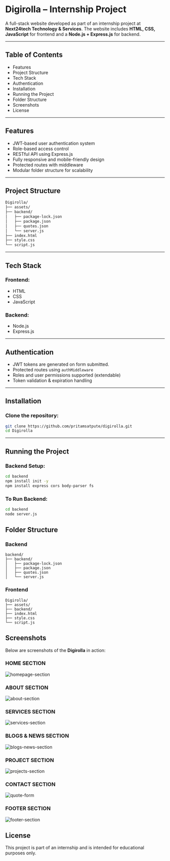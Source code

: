 # Digirolla – Internship Project

A full-stack website developed as part of an internship project at **Next24tech Technology & Services**. The website includes **HTML, CSS, JavaScript** for frontend and a **Node.js + Express.js** for backend.

---

## Table of Contents

- Features
- Project Structure
- Tech Stack
- Authentication
- Installation
- Running the Project
- Folder Structure
- Screenshots
- License

---

## Features

- JWT-based user authentication system
- Role-based access control
- RESTful API using Express.js
- Fully responsive and mobile-friendly design
- Protected routes with middleware
- Modular folder structure for scalability

---

## Project Structure

```bash
Digirolla/
├── assets/ 
├── backend/
│   ├── package-lock.json
│   ├── package.json
│   ├── quotes.json
│   └── server.js
├── index.html
├── style.css
└── script.js
```

---

## Tech Stack

### Frontend:
- HTML
- CSS
- JavaScript

### Backend:
- Node.js
- Express.js

---

## Authentication

- JWT tokens are generated on form submitted.
- Protected routes using `authMiddleware`
- Roles and user permissions supported (extendable)
- Token validation & expiration handling

---

## Installation

### Clone the repository:
```bash
git clone https://github.com/pritamsatpute/digirolla.git
cd Digirolla
```

---

##  Running the Project

### Backend Setup:
```bash
cd backend
npm install init -y
npm install express cors body-parser fs
```
### To Run Backend:
```bash
cd backend
node server.js
```

## Folder Structure

### Backend
```
backend/
├── backend/
│   ├── package-lock.json
│   ├── package.json
│   ├── quotes.json
│   └── server.js

```

### Frontend
```
Digirolla/
├── assets/
├── backend/
├── index.html
├── style.css
└── script.js

```

## Screenshots

Below are screenshots of the **Digirolla** in action:

### HOME SECTION
![homepage-section](https://github.com/user-attachments/assets/53b7ecb9-c891-49f5-aeac-b615338e1fac)

### ABOUT SECTION
![about-section](https://github.com/user-attachments/assets/408f3fbc-b89e-4280-a049-10b8bbbb567b)

### SERVICES SECTION
![services-section](https://github.com/user-attachments/assets/250dfeac-0711-4b43-b9c3-886a1c7f5dbb)

### BLOGS & NEWS SECTION
![blogs-news-section](https://github.com/user-attachments/assets/65eb3d02-1e3c-444a-a586-379fd6b91fb0)

### PROJECT SECTION
![projects-section](https://github.com/user-attachments/assets/233b0a95-6616-40f6-9d1c-c39f2711031b)

### CONTACT SECTION
![quote-form](https://github.com/user-attachments/assets/fd994dd3-f19e-4fc1-8cf8-159dbb2889f7)

### FOOTER SECTION
![footer-section](https://github.com/user-attachments/assets/79c3a85d-6901-4fa0-9a7e-f5925ec8268e)

## License

This project is part of an internship and is intended for educational purposes only.
